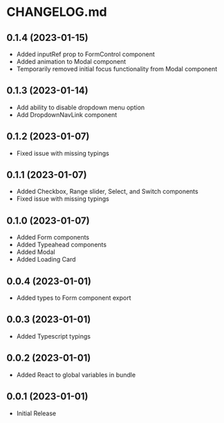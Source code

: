 # CHANGELOG.md

## 0.1.4 (2023-01-15)

- Added inputRef prop to FormControl component
- Added animation to Modal component
- Temporarily removed initial focus functionality from Modal component

## 0.1.3 (2023-01-14)

- Add ability to disable dropdown menu option
- Add DropdownNavLink component

## 0.1.2 (2023-01-07)

- Fixed issue with missing typings

## 0.1.1 (2023-01-07)

- Added Checkbox, Range slider, Select, and Switch components
- Fixed issue with missing typings

## 0.1.0 (2023-01-07)

- Added Form components
- Added Typeahead components
- Added Modal
- Added Loading Card

## 0.0.4 (2023-01-01)

- Added types to Form component export

## 0.0.3 (2023-01-01)

- Added Typescript typings

## 0.0.2 (2023-01-01)

- Added React to global variables in bundle

## 0.0.1 (2023-01-01)

- Initial Release
